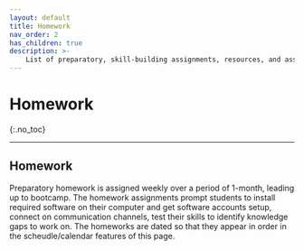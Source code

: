 ```yaml
---
layout: default
title: Homework
nav_order: 2
has_children: true
description: >-
    List of preparatory, skill-building assignments, resources, and assessments.
---
```


# Homework
{:.no_toc}

---

## Homework

Preparatory homework is assigned weekly over a period of 1-month, leading up to bootcamp. The homework assignments prompt students to install required software on their computer and get software accounts setup, connect on communication channels, test their skills to identify knowledge gaps to work on. The homeworks are dated so that they appear in order in the scheudle/calendar features of this page. 
